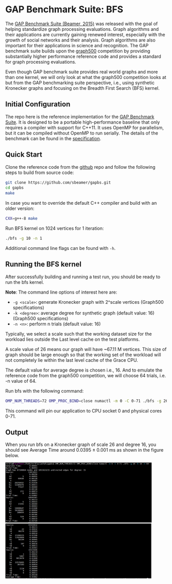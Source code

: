 # GAP Benchmark Suite: BFS

The [GAP Benchmark Suite (Beamer, 2015)][1] was released with the goal of helping standardize graph processing evaluations. Graph algorithms and their applications are currently gaining renewed interest, especially with the growth of social networks and their analysis. Graph algorithms are also important for their applications in science and recognition. The GAP benchmark suite builds upon the [graph500](https://graph500.org/) competition by providing substantially higher performance reference code and provides a standard for graph processing evaluations. 

Even though GAP benchmark suite provides real world graphs and more than one kernel, we will only look at what the graph500 competition looks at but from the GAP benchmarking suite perspective, i.e., using synthetic Kronecker graphs and focusing on the Breadth First Search (BFS) kernel.  

## Initial Configuration

The repo here is the reference implementation for the [GAP Benchmark Suite](http://gap.cs.berkeley.edu/). It is designed to be a portable high-performance baseline that only requires a compiler with support for C++11. It uses OpenMP for parallelism, but it can be compiled without OpenMP to run serially. The details of the benchmark can be found in the [specification][1].

## Quick Start

Clone the reference code from the [github](https://github.com/sbeamer/gapbs) repo and follow the following steps to build from source code:

```bash
git clone https://github.com/sbeamer/gapbs.git 
cd gapbs
make
```

In case you want to override the default C++ compiler and build with an older version:
```bash
CXX=g++-8 make
```

Run BFS kernel on 1024 vertices for 1 iteration:
```bash
./bfs -g 10 -n 1
```
Additional command line flags can be found with `-h`.

## Running the BFS kernel

After successfully building and running a test run, you should be ready to run the bfs kernel.

**Note**: The command line options of interest here are:
* `-g <scale>`: generate Kronecker graph with 2^scale vertices (Graph500 specifications)
* `-k <degree>`: average degree for synthetic graph (default value: 16) (Graph500 specifications)
* `-n <n>`: perform n trials (default value: 16)

Typically, we select a scale such that the working dataset size for the workload lies outside the Last level cache on the test platforms.

A scale value of 26 means our graph will have ~67.11 M vertices. This size of graph should be large enough so that the working set of the workload will not completely lie within the last level cache of the Grace CPU. 

The default value for average degree is chosen i.e., 16. And to emulate the reference code from the graph500 competition, we will choose 64 trials, i.e. -n value of 64.

Run bfs with the following command:
```bash
OMP_NUM_THREADS=72 OMP_PROC_BIND=close numactl -m 0 -C 0-71 ./bfs -g 26 -k 16 -n 64
```
This command will pin our application to CPU socket 0 and physical cores 0-71. 

## Output

When you run bfs on a Kronecker graph of scale 26 and degree 16, you should see Average Time around 0.0395 ± 0.001 ms as shown in the figure below.

![Example Output](example_output1.png)
![Example Output](example_output2.png)





[1]: <http://arxiv.org/abs/1508.03619> "GAP Benchmark Suite"